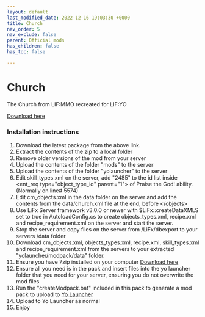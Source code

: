```yaml
---
layout: default
last_modified_date: 2022-12-16 19:03:30 +0000
title: Church
nav_order: 5
nav_exclude: false
parent: Official mods
has_children: false
has_toc: false

---
```

# Church

 The Church from LIF:MMO recreated for LIF:YO

[Download here](https://github.com/LiF-x/Church/releases/latest)

### Installation instructions

1. Download the latest package from the above link.
2. Extract the contents of the zip to a local folder
3. Remove older versions of the mod from your server
4. Upload the contents of the folder "mods" to the server
5. Upload the contents of the folder "yolauncher"  to the server
5. Edit skill_types.xml on the server, add "2485" to the id list inside <ent_req type="object_type_id" parent="1"> of Praise the God! ability. (Normally on line# 5574)
6. Edit cm_objects.xml in the data folder on the server and add the contents from the data/church.xml file at the end, before \</objects>
7. Use LiFx Server framework v3.0.0 or newer with $LiFx::createDataXMLS set to true in AutoloadConfig.cs to create objects_types.xml, recipe.xml and recipe_requirement.xml on the server and start the server.
8. Stop the server and copy files on the server from /LiFx/dbexport to your servers /data folder
8. Download cm_objects.xml, objects_types.xml, recipe.xml, skill_types.xml and recipe_requirement.xml from the servers to your extracted "yolauncher/modpack/data" folder.
9. Ensure you have 7zip installed on your computer [Download here](https://7zip.dev/en/download/)
10. Ensure all you need is in the pack and insert files into the yo launcher folder that you need for your server, ensuring you do not overwrite the mod files
11. Run the "createModpack.bat" included in this pack to generate a mod pack to upload to [Yo Launcher](https://www.yolauncher.app/)
12. Upload to Yo Launcher as normal 
13. Enjoy


 